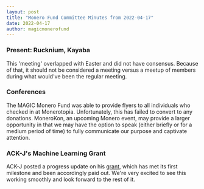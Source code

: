 ```yaml
---
layout: post
title: "Monero Fund Committee Minutes from 2022-04-17"
date: 2022-04-17
author: magicmonerofund
---
```


### Present: Rucknium, Kayaba

This 'meeting' overlapped with Easter and did not have consensus. Because of that, it should not be considered a meeting versus a meetup of members during what would've been the regular meeting.

### Conferences

The MAGIC Monero Fund was able to provide flyers to all individuals who checked in at Monerotopia. Unfortunately, this has failed to convert to any donations. MoneroKon, an upcoming Monero event, may provide a larger opportunity in that we may have the option to speak (either briefly or for a medium period of time) to fully communicate our purpose and captivate attention.

### ACK-J's Machine Learning Grant

ACK-J posted a progress update on his [grant](https://github.com/MAGICGrants/Monero-Fund/issues/15#issuecomment-1086122008), which has met its first milestone and been accordingly paid out. We're very excited to see this working smoothly and look forward to the rest of it.